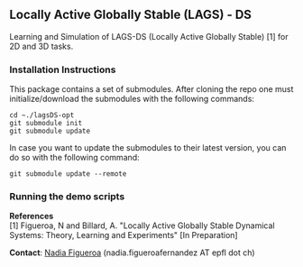 ## Locally Active Globally Stable (LAGS) - DS
Learning and Simulation of LAGS-DS (Locally Active Globally Stable) [1] for 2D and 3D tasks.


### Installation Instructions
This package contains a set of submodules. After cloning the repo one must initialize/download the submodules with the following commands:
```
cd ~./lagsDS-opt
git submodule init
git submodule update
```
In case you want to update the submodules to their latest version, you can do so with the following command:
```
git submodule update --remote
```
### Running the demo scripts

**References**     
[1] Figueroa, N and Billard, A. "Locally Active Globally Stable Dynamical Systems: Theory, Learning and Experiments" [In Preparation]

**Contact**: [Nadia Figueroa](http://lasa.epfl.ch/people/member.php?SCIPER=238387) (nadia.figueroafernandez AT epfl dot ch)


